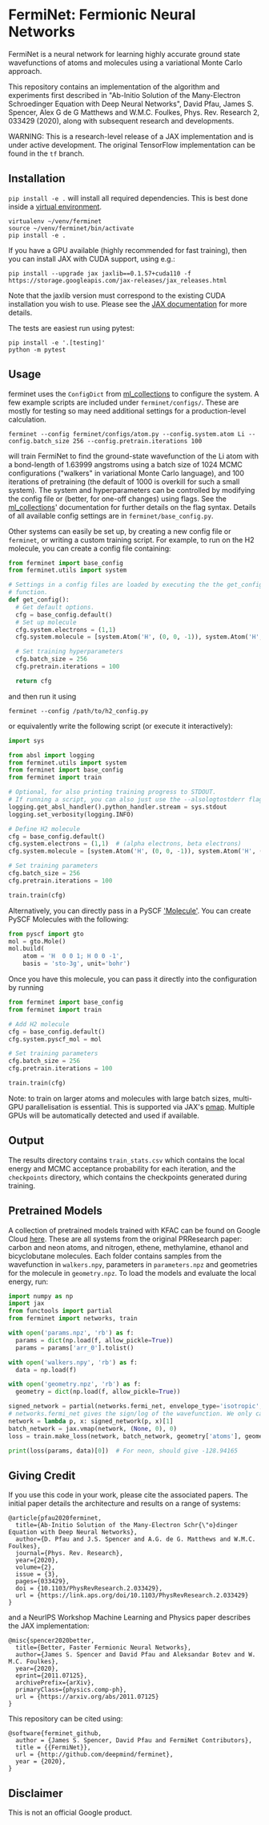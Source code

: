# FermiNet: Fermionic Neural Networks

FermiNet is a neural network for learning highly accurate ground state
wavefunctions of atoms and molecules using a variational Monte Carlo approach.

This repository contains an implementation of the algorithm and experiments
first described in "Ab-Initio Solution of the Many-Electron Schroedinger
Equation with Deep Neural Networks", David Pfau, James S. Spencer, Alex G de G
Matthews and W.M.C. Foulkes, Phys. Rev. Research 2, 033429 (2020), along with
subsequent research and developments.

WARNING: This is a research-level release of a JAX implementation and is under
active development. The original TensorFlow implementation can be found in the
`tf` branch.

## Installation

`pip install -e .` will install all required dependencies. This is best done
inside a [virtual environment](https://docs.python-guide.org/dev/virtualenvs/).

```shell
virtualenv ~/venv/ferminet
source ~/venv/ferminet/bin/activate
pip install -e .
```

If you have a GPU available (highly recommended for fast training), then you can
install JAX with CUDA support, using e.g.:

```shell
pip install --upgrade jax jaxlib==0.1.57+cuda110 -f
https://storage.googleapis.com/jax-releases/jax_releases.html
```

Note that the jaxlib version must correspond to the existing CUDA installation
you wish to use. Please see the
[JAX documentation](https://github.com/google/jax#installation) for more
details.

The tests are easiest run using pytest:

```shell
pip install -e '.[testing]'
python -m pytest
```

## Usage

ferminet uses the `ConfigDict` from
[ml_collections](https://github.com/google/ml_collections) to configure the
system. A few example scripts are included under `ferminet/configs/`. These are
mostly for testing so may need additional settings for a production-level
calculation.

```shell
ferminet --config ferminet/configs/atom.py --config.system.atom Li --config.batch_size 256 --config.pretrain.iterations 100
```

will train FermiNet to find the ground-state wavefunction of the Li atom with a
bond-length of 1.63999 angstroms using a batch size of 1024 MCMC configurations
("walkers" in variational Monte Carlo language), and 100 iterations of
pretraining (the default of 1000 is overkill for such a small system). The
system and hyperparameters can be controlled by modifying the config file or
(better, for one-off changes) using flags. See the
[ml_collections](https://github.com/google/ml_collections)' documentation for
further details on the flag syntax. Details of all available config settings are
in `ferminet/base_config.py`.

Other systems can easily be set up, by creating a new config file or `ferminet`,
or writing a custom training script. For example, to run on the H2 molecule, you
can create a config file containing:

```python
from ferminet import base_config
from ferminet.utils import system

# Settings in a config files are loaded by executing the the get_config
# function.
def get_config():
  # Get default options.
  cfg = base_config.default()
  # Set up molecule
  cfg.system.electrons = (1,1)
  cfg.system.molecule = [system.Atom('H', (0, 0, -1)), system.Atom('H', (0, 0, 1))]

  # Set training hyperparameters
  cfg.batch_size = 256
  cfg.pretrain.iterations = 100

  return cfg
```

and then run it using

```
ferminet --config /path/to/h2_config.py
```

or equivalently write the following script (or execute it interactively):

```python
import sys

from absl import logging
from ferminet.utils import system
from ferminet import base_config
from ferminet import train

# Optional, for also printing training progress to STDOUT.
# If running a script, you can also just use the --alsologtostderr flag.
logging.get_absl_handler().python_handler.stream = sys.stdout
logging.set_verbosity(logging.INFO)

# Define H2 molecule
cfg = base_config.default()
cfg.system.electrons = (1,1)  # (alpha electrons, beta electrons)
cfg.system.molecule = [system.Atom('H', (0, 0, -1)), system.Atom('H', (0, 0, 1))]

# Set training parameters
cfg.batch_size = 256
cfg.pretrain.iterations = 100

train.train(cfg)
```

Alternatively, you can directly pass in a PySCF ['Molecule'](http://pyscf.org).
You can create PySCF Molecules with the following:

```python
from pyscf import gto
mol = gto.Mole()
mol.build(
    atom = 'H  0 0 1; H 0 0 -1',
    basis = 'sto-3g', unit='bohr')
```

Once you have this molecule, you can pass it directly into the configuration by
running

```python
from ferminet import base_config
from ferminet import train

# Add H2 molecule
cfg = base_config.default()
cfg.system.pyscf_mol = mol

# Set training parameters
cfg.batch_size = 256
cfg.pretrain.iterations = 100

train.train(cfg)
```

Note: to train on larger atoms and molecules with large batch sizes, multi-GPU
parallelisation is essential. This is supported via JAX's
[pmap](https://jax.readthedocs.io/en/latest/jax.html#parallelization-pmap).
Multiple GPUs will be automatically detected and used if available.

## Output

The results directory contains `train_stats.csv` which contains the local energy
and MCMC acceptance probability for each iteration, and the `checkpoints`
directory, which contains the checkpoints generated during training.

## Pretrained Models

A collection of pretrained models trained with KFAC can be found on Google Cloud
[here](https://console.cloud.google.com/storage/browser/dm-ferminet/models).
These are all systems from the original PRResearch paper: carbon and neon atoms,
and nitrogen, ethene, methylamine, ethanol and bicyclobutane molecules. Each
folder contains samples from the wavefunction in `walkers.npy`, parameters in
`parameters.npz` and geometries for the molecule in `geometry.npz`. To load the
models and evaluate the local energy, run:

```python
import numpy as np
import jax
from functools import partial
from ferminet import networks, train

with open('params.npz', 'rb') as f:
  params = dict(np.load(f, allow_pickle=True))
  params = params['arr_0'].tolist()

with open('walkers.npy', 'rb') as f:
  data = np.load(f)

with open('geometry.npz', 'rb') as f:
  geometry = dict(np.load(f, allow_pickle=True))

signed_network = partial(networks.fermi_net, envelope_type='isotropic', full_det=False, **geometry)
# networks.fermi_net gives the sign/log of the wavefunction. We only care about the latter.
network = lambda p, x: signed_network(p, x)[1]
batch_network = jax.vmap(network, (None, 0), 0)
loss = train.make_loss(network, batch_network, geometry['atoms'], geometry['charges'], clip_local_energy=5.0)

print(loss(params, data)[0])  # For neon, should give -128.94165
```

## Giving Credit

If you use this code in your work, please cite the associated papers. The
initial paper details the architecture and results on a range of systems:

```
@article{pfau2020ferminet,
  title={Ab-Initio Solution of the Many-Electron Schr{\"o}dinger Equation with Deep Neural Networks},
  author={D. Pfau and J.S. Spencer and A.G. de G. Matthews and W.M.C. Foulkes},
  journal={Phys. Rev. Research},
  year={2020},
  volume={2},
  issue = {3},
  pages={033429},
  doi = {10.1103/PhysRevResearch.2.033429},
  url = {https://link.aps.org/doi/10.1103/PhysRevResearch.2.033429}
}
```

and a NeurIPS Workshop Machine Learning and Physics paper describes the JAX
implementation:

```
@misc{spencer2020better,
  title={Better, Faster Fermionic Neural Networks},
  author={James S. Spencer and David Pfau and Aleksandar Botev and W. M.C. Foulkes},
  year={2020},
  eprint={2011.07125},
  archivePrefix={arXiv},
  primaryClass={physics.comp-ph},
  url = {https://arxiv.org/abs/2011.07125}
}
```

This repository can be cited using:

```
@software{ferminet_github,
  author = {James S. Spencer, David Pfau and FermiNet Contributors},
  title = {{FermiNet}},
  url = {http://github.com/deepmind/ferminet},
  year = {2020},
}
```

## Disclaimer

This is not an official Google product.
